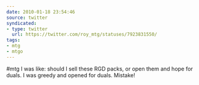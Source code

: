 ```yaml
---
date: 2010-01-18 23:54:46
source: twitter
syndicated:
- type: twitter
  url: https://twitter.com/roy_mtg/statuses/7923831550/
tags:
- mtg
- mtgo
---
```


#mtg I was like: should I sell these RGD packs, or open them and hope for duals. I was greedy and opened for duals. Mistake!